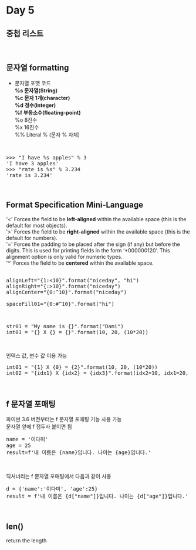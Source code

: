 Day 5
===

## 중첩 리스트
<br>

## 문자열 formatting

- 문자열 포맷 코드  
**%s	문자열(String)  
%c	문자 1개(character)  
%d	정수(Integer)  
%f	부동소수(floating-point)**  
%o	8진수  
%x	16진수  
%%	Literal % (문자 % 자체)  
<br>

<pre>
>>> "I have %s apples" % 3
'I have 3 apples'
>>> "rate is %s" % 3.234
'rate is 3.234'
</pre>
<br>

## Format Specification Mini-Language

'<'	Forces the field to be **left-aligned** within the available space (this is the default for most objects).  
'>'	Forces the field to be **right-aligned** within the available space (this is the default for numbers).  
'='	Forces the padding to be placed after the sign (if any) but before the digits. This is used for printing fields in the form ‘+000000120’. This alignment option is only valid for numeric types.  
'^'	Forces the field to be **centered** within the available space.  
<br>

<pre>
alignLeft="{1:<10}".format("niceday", "hi")
alignRight="{:>10}".format("niceday")
alignCenter="{0:^10}".format("niceday")

spaceFill01="{0:#^10}".format("hi")
</pre>
<br>

<pre>
str01 = "My name is {}".format("Dami")
int01 = "{} X {} = {}".format(10, 20, (10*20))
</pre>
<br>

인덱스 값, 변수 값 이용 가능  
<pre>
int01 = "{1} X {0} = {2}".format(10, 20, (10*20))
int02 = "{idx1} X {idx2} = {idx3}".format(idx2=10, idx1=20, idx3=(10*20))
</pre>
<br>

## f 문자열 포매팅
파이썬 3.6 버전부터는 f 문자열 포매팅 기능 사용 가능  
문자열 앞에 f 접두사 붙이면 됨  
<pre>
name = '이다미'
age = 25
result=f'내 이름은 {name}입니다. 나이는 {age}입니다.'
</pre>
<br>

딕셔너리는 f 문자열 포매팅에서 다음과 같이 사용  
<pre>
d = {'name':'이다미', 'age':25}
result = f'내 이름은 {d["name"]}입니다. 나이는 {d["age"]}입니다.'
</pre>
<br>

## len()
return the length
<br>

